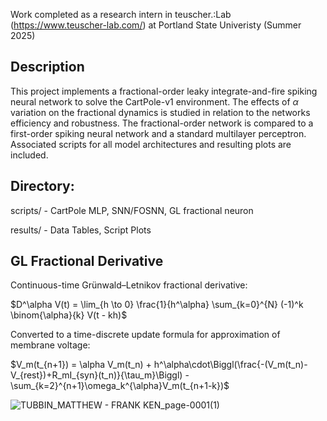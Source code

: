 

Work completed as a research intern in teuscher.:Lab (https://www.teuscher-lab.com/) at Portland State Univeristy (Summer 2025)
## Description
This project implements a fractional-order leaky integrate-and-fire spiking neural network to solve the CartPole-v1 environment. The effects of $\alpha$ variation on the fractional dynamics is studied in relation to the networks efficiency and robustness. The fractional-order network is compared to a first-order spiking neural network and a standard multilayer perceptron. Associated scripts for all model architectures and resulting plots are included.

## Directory:
scripts/ - CartPole MLP, SNN/FOSNN, GL fractional neuron

results/ - Data Tables, Script Plots

## GL Fractional Derivative
Continuous-time Grünwald–Letnikov fractional derivative:

$D^\alpha V(t) = \lim_{h \to 0} \frac{1}{h^\alpha} \sum_{k=0}^{N} (-1)^k \binom{\alpha}{k} V(t - kh)$

Converted to a time-discrete update formula for approximation of membrane voltage:

$V_m(t_{n+1}) = \alpha V_m(t_n) + h^\alpha\cdot\Biggl(\frac{-(V_m(t_n)-V_{rest})+R_mI_{syn}(t_n)}{\tau_m}\Biggl) - \sum_{k=2}^{n+1}\omega_k^{\alpha}V_m(t_{n+1-k})$
    
![TUBBIN_MATTHEW - FRANK KEN_page-0001(1)](https://github.com/user-attachments/assets/ad9aa6af-7a3a-48d1-8de2-2a35815d9493)
